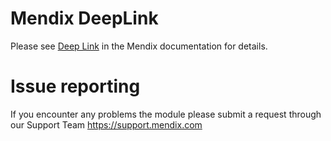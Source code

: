 # Mendix DeepLink

Please see [Deep Link](https://docs.mendix.com/appstore/modules/deep-link) in the Mendix documentation for details.

# Issue reporting

If you encounter any problems the module please submit a request through our Support Team https://support.mendix.com
